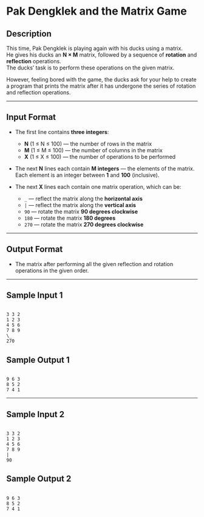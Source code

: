 # Pak Dengklek and the Matrix Game

## Description

This time, Pak Dengklek is playing again with his ducks using a matrix.  
He gives his ducks an **N × M** matrix, followed by a sequence of **rotation** and **reflection** operations.  
The ducks’ task is to perform these operations on the given matrix.  

However, feeling bored with the game, the ducks ask for your help to create a program that prints the matrix after it has undergone the series of rotation and reflection operations.

---

## Input Format

- The first line contains **three integers**:  
  - **N** (1 ≤ N ≤ 100) — the number of rows in the matrix  
  - **M** (1 ≤ M ≤ 100) — the number of columns in the matrix  
  - **X** (1 ≤ X ≤ 100) — the number of operations to be performed  

- The next **N** lines each contain **M integers** — the elements of the matrix.  
  Each element is an integer between **1** and **100** (inclusive).

- The next **X** lines each contain one matrix operation, which can be:

  - `_` — reflect the matrix along the **horizontal axis**  
  - `|` — reflect the matrix along the **vertical axis**  
  - `90` — rotate the matrix **90 degrees clockwise**  
  - `180` — rotate the matrix **180 degrees**  
  - `270` — rotate the matrix **270 degrees clockwise**

---

## Output Format

- The matrix after performing all the given reflection and rotation operations in the given order.

---

## Sample Input 1
```

3 3 2
1 2 3
4 5 6
7 8 9
\_
270

```

## Sample Output 1
```

9 6 3
8 5 2
7 4 1

```

---

## Sample Input 2
```

3 3 2
1 2 3
4 5 6
7 8 9
|
90

```

## Sample Output 2
```

9 6 3
8 5 2
7 4 1

```